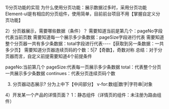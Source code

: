 1)分页功能的实现
  为什么使用分页功能：展示数据过多时，采用分页功能
  Element-ul是有相应的分页组件，使用简单，目前前台项目不用【掌握自定义分页功能】

2）分页器展示，需要哪些数据（条件）？
  需要知道当前是第几个：pageNo字段代表当前页数
  需要知道每一个展示多少条数据：pageSize字段进行代表
  需要知道整个分页器一共有多少条数据：total字段进行代表----【获取到另一条数据：一共多少页】
  需要知道分页器连续页码的个数：5|7【奇数】，奇数对称
  总结：对于分页器而言，自定义前提需要知道4个前提条件

  pageNo:当前第几个
  pageSize:代表每一页展示多少条数据
  total：代表整个分页一共展示多少条数据
  continues：代表分页连续页码个数

3) 分页器动态展示? 分为上中下【中间部分】
  v-for:数组|数字|字符串|对象

4）开发某一个产品的详情页面？
  1：静态组件（详情页的组件：未注册为路由组件）

